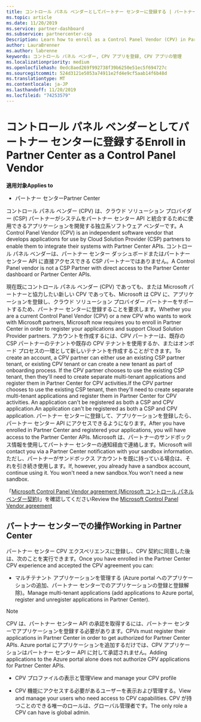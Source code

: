 ```yaml
---
title: コントロール パネル ベンダーとしてパートナー センターに登録する | パートナー センター
ms.topic: article
ms.date: 11/20/2019
ms.service: partner-dashboard
ms.subservice: partnercenter-csp
Description: Learn how to enroll as a Control Panel Vendor (CPV) in Partner Center.
author: LauraBrenner
ms.author: labrenne
keywords: コントロール パネル ベンダー, CPV アプリを登録, CPV アプリの管理
ms.localizationpriority: medium
ms.openlocfilehash: 0edc8aed269f992738f39b6250e51ec5f694727c
ms.sourcegitcommit: 524d3121e5053a74911e2fd4e9cf5aab14f6b48d
ms.translationtype: MT
ms.contentlocale: ja-JP
ms.lasthandoff: 11/20/2019
ms.locfileid: "74253579"
---
```

# <a name="enroll-in-partner-center-as-a-control-panel-vendor"></a><span data-ttu-id="d1838-104">コントロール パネル ベンダーとしてパートナー センターに登録する</span><span class="sxs-lookup"><span data-stu-id="d1838-104">Enroll in Partner Center as a Control Panel Vendor</span></span>

<span data-ttu-id="d1838-105">**適用対象**</span><span class="sxs-lookup"><span data-stu-id="d1838-105">**Applies to**</span></span>

- <span data-ttu-id="d1838-106">パートナー センター</span><span class="sxs-lookup"><span data-stu-id="d1838-106">Partner Center</span></span>

<span data-ttu-id="d1838-107">コントロール パネル ベンダー (CPV) は、クラウド ソリューション プロバイダー (CSP) パートナーがシステムをパートナー センター API と統合するために使用できるアプリケーションを開発する独立系ソフトウェア ベンダーです。</span><span class="sxs-lookup"><span data-stu-id="d1838-107">A Control Panel Vendor (CPV) is an independent software vendor that develops applications for use by Cloud Solution Provider (CSP) partners to enable them to integrate their systems with Partner Center APIs.</span></span> <span data-ttu-id="d1838-108">コントロール パネル ベンダーは、パートナー センター ダッシュボードまたはパートナー センター API に直接アクセスできる CSP パートナーではありません。</span><span class="sxs-lookup"><span data-stu-id="d1838-108">A Control Panel vendor is not a CSP Partner with direct access to the Partner Center dashboard or Partner Center APIs.</span></span>

<span data-ttu-id="d1838-109">現在既にコントロール パネル ベンダー (CPV) であっても、または Microsoft パートナーと協力したい新しい CPV であっても、Microsoft は CPV に、アプリケーションを登録し、クラウド ソリューション プロバイダー パートナーをサポートするため、パートナー センターに登録することを要求します。</span><span class="sxs-lookup"><span data-stu-id="d1838-109">Whether you are a current Control Panel Vendor (CPV) or a new CPV who wants to work with Microsoft partners, Microsoft now requires you to enroll in Partner Center in order to register your applications and support Cloud Solution Provider partners.</span></span> <span data-ttu-id="d1838-110">アカウントを作成するには、CPV パートナーは、既存の CSP パートナーのテナントや既存の CPV テナントを使用するか、またはオンボード プロセスの一環として新しいテナントを作成することができます。</span><span class="sxs-lookup"><span data-stu-id="d1838-110">To create an account, a CPV partner can either use an existing CSP partner tenant, or existing CPV tenant or can create a new tenant as part of onboarding process.</span></span> <span data-ttu-id="d1838-111">If the CPV partner chooses to use the existing CSP tenant, then they'll need to create separate multi-tenant applications and register them in Partner Center for CPV activities.</span><span class="sxs-lookup"><span data-stu-id="d1838-111">If the CPV partner chooses to use the existing CSP tenant, then they'll need to create separate multi-tenant applications and register them in Partner Center for CPV activities.</span></span> <span data-ttu-id="d1838-112">An application can't be registered as both a CSP and CPV application.</span><span class="sxs-lookup"><span data-stu-id="d1838-112">An application can't be registered as both a CSP and CPV application.</span></span> <span data-ttu-id="d1838-113">パートナー センターに登録して、アプリケーションを登録したら、パートナー センター API にアクセスできるようになります。</span><span class="sxs-lookup"><span data-stu-id="d1838-113">After you have enrolled in Partner Center and registered your applications, you will have access to the Partner Center APIs.</span></span>  <span data-ttu-id="d1838-114">Microsoft は、パートナーのサンドボックス情報を使用してパートナー センターの通知経由で連絡します。</span><span class="sxs-lookup"><span data-stu-id="d1838-114">Microsoft will contact you via a Partner Center notification with your sandbox information.</span></span> <span data-ttu-id="d1838-115">ただし、パートナーがサンドボックス アカウントを既に持っている場合は、それを引き続き使用します。</span><span class="sxs-lookup"><span data-stu-id="d1838-115">If, however, you already have a sandbox account, continue using it.</span></span> <span data-ttu-id="d1838-116">You won't need a new sandbox.</span><span class="sxs-lookup"><span data-stu-id="d1838-116">You won't need a new sandbox.</span></span>   

<span data-ttu-id="d1838-117">「[Microsoft Control Panel Vendor agreement (Microsoft コントロール パネル ベンダー契約)](https://go.microsoft.com/fwlink/?linkid=2055198)」を確認してください</span><span class="sxs-lookup"><span data-stu-id="d1838-117">Review the [Microsoft Control Panel Vendor agreement](https://go.microsoft.com/fwlink/?linkid=2055198)</span></span>


## <a name="working-in-partner-center"></a><span data-ttu-id="d1838-118">パートナー センターでの操作</span><span class="sxs-lookup"><span data-stu-id="d1838-118">Working in Partner Center</span></span>
<span data-ttu-id="d1838-119">パートナー センター CPV エクスペリエンスに登録し、CPV 契約に同意した後は、次のことを実行できます。</span><span class="sxs-lookup"><span data-stu-id="d1838-119">Once you have enrolled in the Partner Center CPV experience and accepted the CPV agreement you can:</span></span>

- <span data-ttu-id="d1838-120">マルチテナント アプリケーションを管理する (Azure portal へのアプリケーションの追加、パートナー センターでのアプリケーションの登録と登録解除)。</span><span class="sxs-lookup"><span data-stu-id="d1838-120">Manage multi-tenant applications (add applications to Azure portal, register and unregister applications in Partner Center).</span></span>

>[!Note] 
><span data-ttu-id="d1838-121">CPV は、パートナー センター API の承認を取得するには、パートナー センターでアプリケーションを登録する必要があります。</span><span class="sxs-lookup"><span data-stu-id="d1838-121">CPVs must register their applications in Partner Center in order to get authorized for Partner Center APIs.</span></span> <span data-ttu-id="d1838-122">Azure portal にアプリケーションを追加するだけでは、CPV アプリケーションはパートナー センター API に対して承認されません。</span><span class="sxs-lookup"><span data-stu-id="d1838-122">Adding applications to the Azure portal alone does not authorize CPV applications for Partner Center APIs.</span></span> 

- <span data-ttu-id="d1838-123">CPV プロファイルの表示と管理</span><span class="sxs-lookup"><span data-stu-id="d1838-123">View and manage your CPV profile</span></span> 

- <span data-ttu-id="d1838-124">CPV 機能にアクセスする必要があるユーザーを表示および管理する。</span><span class="sxs-lookup"><span data-stu-id="d1838-124">View and manage your users who need access to CPV capabilities.</span></span> <span data-ttu-id="d1838-125">CPV が持つことのできる唯一のロールは、グローバル管理者です。</span><span class="sxs-lookup"><span data-stu-id="d1838-125">The only role a CPV can have is global admin.</span></span>


